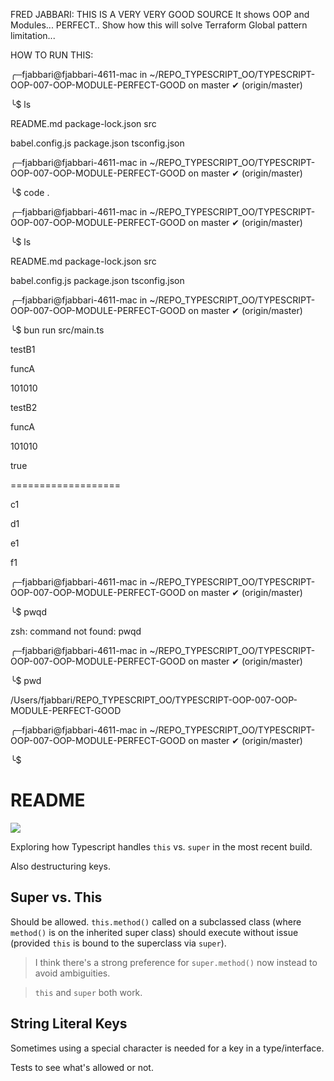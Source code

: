 FRED JABBARI:  THIS IS A VERY VERY GOOD SOURCE
It shows OOP and Modules... PERFECT.. 
Show how this will solve Terraform Global pattern limitation...


HOW TO RUN THIS:


╭─fjabbari@fjabbari-4611-mac in ~/REPO_TYPESCRIPT_OO/TYPESCRIPT-OOP-007-OOP-MODULE-PERFECT-GOOD on master ✔ (origin/master)

╰$ ls      

README.md         package-lock.json src

babel.config.js   package.json      tsconfig.json

╭─fjabbari@fjabbari-4611-mac in ~/REPO_TYPESCRIPT_OO/TYPESCRIPT-OOP-007-OOP-MODULE-PERFECT-GOOD on master ✔ (origin/master)

╰$ code .     

╭─fjabbari@fjabbari-4611-mac in ~/REPO_TYPESCRIPT_OO/TYPESCRIPT-OOP-007-OOP-MODULE-PERFECT-GOOD on master ✔ (origin/master)

╰$ ls

README.md         package-lock.json src

babel.config.js   package.json      tsconfig.json

╭─fjabbari@fjabbari-4611-mac in ~/REPO_TYPESCRIPT_OO/TYPESCRIPT-OOP-007-OOP-MODULE-PERFECT-GOOD on master ✔ (origin/master)

╰$ bun run src/main.ts

testB1

funcA

101010

testB2

funcA

101010

true

===================

c1

d1

e1

f1

╭─fjabbari@fjabbari-4611-mac in ~/REPO_TYPESCRIPT_OO/TYPESCRIPT-OOP-007-OOP-MODULE-PERFECT-GOOD on master ✔ (origin/master)

╰$ pwqd

zsh: command not found: pwqd

╭─fjabbari@fjabbari-4611-mac in ~/REPO_TYPESCRIPT_OO/TYPESCRIPT-OOP-007-OOP-MODULE-PERFECT-GOOD on master ✔ (origin/master)

╰$ pwd 

/Users/fjabbari/REPO_TYPESCRIPT_OO/TYPESCRIPT-OOP-007-OOP-MODULE-PERFECT-GOOD

╭─fjabbari@fjabbari-4611-mac in ~/REPO_TYPESCRIPT_OO/TYPESCRIPT-OOP-007-OOP-MODULE-PERFECT-GOOD on master ✔ (origin/master)

╰$ 





# README

[![](https://img.shields.io/badge/typescript-lang-blue.svg)](https://www.typescriptlang.org/)

Exploring how Typescript handles `this` vs. `super` in the most recent build.

Also destructuring keys.

## Super vs. This

Should be allowed. `this.method()` called on a subclassed class (where `method()` is on the inherited super class) should execute without issue (provided `this` is bound to the superclass via `super`).

> I think there's a strong preference for `super.method()` now instead to avoid ambiguities.

> `this` and `super` both work.

## String Literal Keys

Sometimes using a special character is needed for a key in a type/interface. 

Tests to see what's allowed or not.